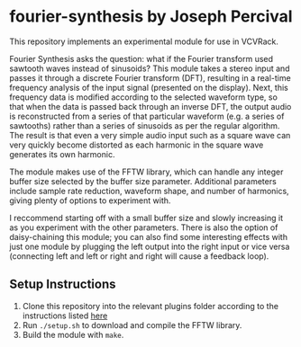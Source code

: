 # fourier-synthesis by Joseph Percival
This repository implements an experimental module for use in VCVRack.

Fourier Synthesis asks the question: what if the Fourier transform used sawtooth waves instead of sinusoids? This module takes a stereo input and passes it through a discrete Fourier transform (DFT), resulting in a real-time frequency analysis of the input signal (presented on the display). Next, this frequency data is modified according to the selected waveform type, so that when the data is passed back through an inverse DFT, the output audio is reconstructed from a series of that particular waveform (e.g. a series of sawtooths) rather than a series of sinusoids as per the regular algorithm. The result is that even a very simple audio input such as a square wave can very quickly become distorted as each harmonic in the square wave generates its own harmonic. 

The module makes use of the FFTW library, which can handle any integer buffer size selected by the buffer size parameter. Additional parameters include sample rate reduction, waveform shape, and number of harmonics, giving plenty of options to experiment with.

I reccommend starting off with a small buffer size and slowly increasing it as you experiment with the other parameters. There is also the option of daisy-chaining this module; you can also find some interesting effects with just one module by plugging the left output into the right input or vice versa (connecting left and left or right and right will cause a feedback loop).

## Setup Instructions

1. Clone this repository into the relevant plugins folder according to the instructions listed [here](https://vcvrack.com/manual/Building)
1. Run `./setup.sh` to download and compile the FFTW library.
2. Build the module with `make`.